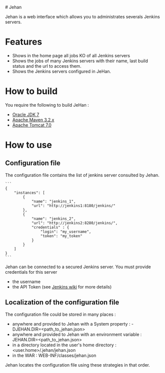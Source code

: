 # Jehan

Jehan is a web interface which allows you to administrates severals Jenkins servers.

# Features
 
* Shows in the home page all jobs KO of all Jenkins servers
* Shows the jobs of many Jenkins servers with their name, last build status and the url to access them.
* Shows the Jenkins servers configured in JeHan.

# How to build

You require the following to build JeHan :

* [Oracle JDK 7](http://www.oracle.com/technetwork/java/)
* [Apache Maven 3.2.x](http://maven.apache.org/)
* [Apache Tomcat 7.0](http://tomcat.apache.org/)

# How to use

## Configuration file

The configuration file contains the list of jenkins server consulted by Jehan. 

    ```
    {
        "instances": [
            {
                "name": "jenkins_1",
                "url": "http://jenkins1:8180/jenkins/"
            },
            {
                "name": "jenkins_2",
                "url": "http://jenkins2:8280/jenkins/",
                "credentials" : {
                    "login": "my_username",
                    "token": "my_token"
                }
            }
        ]
    }
    ```
Jehan can be connected to a secured Jenkins server. You must provide credentials for this server

* the username 
* the API Token (see [Jenkins wiki](https://wiki.jenkins-ci.org/display/JENKINS/Remote+access+API) for more details) 

## Localization of the configuration file

The configuration file could be stored in many places :

* anywhere and provided to Jehan with a System property : -DJEHAN.DIR=<path_to_jehan.json>
* anywhere and provided to Jehan with an environment variable : JEHAN.DIR=<path_to_jehan.json>
* in a directory located in the user's home directory : <user.home>/.jehan/jehan.json
* in the WAR : WEB-INF/classes/jehan.json

Jehan locates the configuration file using these strategies in that order.
